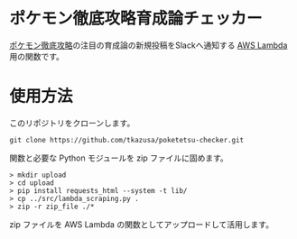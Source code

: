 # ポケモン徹底攻略育成論チェッカー
[ポケモン徹底攻略](https://yakkun.com)の注目の育成論の新規投稿をSlackへ通知する [AWS Lambda](https://aws.amazon.com/lambda/) 用の関数です。

# 使用方法
このリポジトリをクローンします。
```
git clone https://github.com/tkazusa/poketetsu-checker.git
```

関数と必要な Python モジュールを zip ファイルに固めます。
```
> mkdir upload
> cd upload
> pip install requests_html --system -t lib/
> cp ../src/lambda_scraping.py .
> zip -r zip_file ./*
```

zip ファイルを AWS Lambda の関数としてアップロードして活用します。

